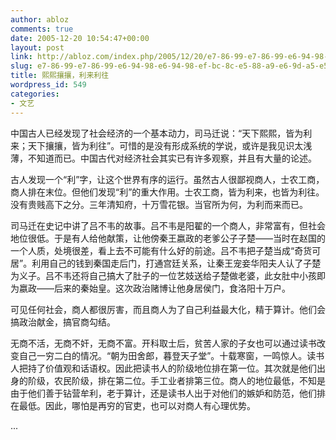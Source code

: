 ```yaml
---
author: abloz
comments: true
date: 2005-12-20 10:54:47+00:00
layout: post
link: http://abloz.com/index.php/2005/12/20/e7-86-99-e7-86-99-e6-94-98-e6-94-98-ef-bc-8c-e5-88-a9-e6-9d-a5-e5-88-a9-e5-be-80/
slug: e7-86-99-e7-86-99-e6-94-98-e6-94-98-ef-bc-8c-e5-88-a9-e6-9d-a5-e5-88-a9-e5-be-80
title: 熙熙攘攘，利来利往
wordpress_id: 549
categories:
- 文艺
---
```


中国古人已经发现了社会经济的一个基本动力，司马迁说：“天下熙熙，皆为利来；天下攘攘，皆为利往”。可惜的是没有形成系统的学说，或许是我见识太浅薄，不知道而已。中国古代对经济社会其实已有许多观察，并且有大量的论述。




古人发现一个“利”字，让这个世界有序的运行。虽然古人很鄙视商人，士农工商，商人排在末位。但他们发现“利”的重大作用。士农工商，皆为利来，也皆为利往。没有贵贱高下之分。三年清知府，十万雪花银。当官所为何，为利而来而已。




司马迁在史记中讲了吕不韦的故事。吕不韦是阳翟的一个商人，非常富有，但社会地位很低。于是有人给他献策，让他傍秦王嬴政的老爹公子子楚——当时在赵国的一个人质，处境很差，看上去不可能有什么好的前途。吕不韦把子楚当成“奇货可居”。利用自己的钱到秦国走后门，打通宫廷关系，让秦王宠妾华阳夫人认了子楚为义子。吕不韦还将自己搞大了肚子的一位艺妓送给子楚做老婆，此女肚中小孩即为嬴政——后来的秦始皇。这次政治赌博让他身居侯门，食洛阳十万户。




可见任何社会，商人都很厉害，而且商人为了自己利益最大化，精于算计。他们会搞政治献金，搞官商勾结。




无商不活，无商不奸，无商不富。开科取士后，贫苦人家的子女也可以通过读书改变自己一穷二白的情况。“朝为田舍郎，暮登天子堂”。十载寒窗，一鸣惊人。读书人把持了价值观和话语权。因此把读书人的阶级地位排在第一位。其次就是他们出身的阶级，农民阶级，排在第二位。手工业者排第三位。商人的地位最低，不知是由于他们善于钻营牟利，老于算计，还是读书人出于对他们的嫉妒和防范，他们排在最低。因此，哪怕是再穷的官吏，也可以对商人有心理优势。




...
